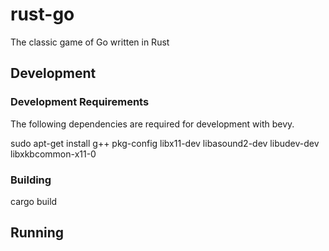 # rust-go
The classic game of Go written in Rust

## Development

### Development Requirements

The following dependencies are required for development with bevy.

sudo apt-get install g++ pkg-config libx11-dev libasound2-dev libudev-dev libxkbcommon-x11-0

### Building

cargo build

## Running

